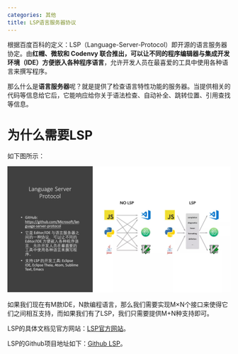 ```yaml
---
categories: 其他
title: LSP语言服务器协议
---
```


根据百度百科的定义：LSP（Language-Server-Protocol）即开源的语言服务器协定。由**红帽、微软和 Codenvy **联合推出，可以让不同的**程序编辑器与集成开发环境（IDE）**方便嵌入各种**程序语言**，允许开发人员在最喜爱的工具中使用各种语言来撰写程序。

那么什么是**语言服务器**呢？就是提供了检查语言特性功能的服务器。当提供相关的代码等信息给它后，它能响应给你关于语法检查、自动补全、跳转位置、引用查找等信息。

# 为什么需要LSP

如下图所示：

![](../../img/lsp.jpg)

如果我们现在有M款IDE，N款编程语言，那么我们需要实现M×N个接口来使得它们之间相互支持，而如果我们有了LSP，我们只需要提供M+N种支持即可。

LSP的具体文档见官方网站：[LSP官方网站](https://microsoft.github.io/language-server-protocol/)。

LSP的Github项目地址如下：[Github LSP](https://github.com/Microsoft/language-server-protocol)。

